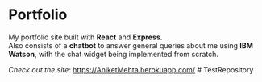 # Portfolio 

My portfolio site built with **React** and **Express**.  
Also consists of a **chatbot** to answer general queries about me using **IBM Watson**, with the chat widget being implemented from scratch. 

*Check out the site:* https://AniketMehta.herokuapp.com/
#   T e s t R e p o s i t o r y  
 